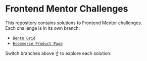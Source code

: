 # Frontend Mentor Challenges

This repository contains solutions to Frontend Mentor challenges.  
Each challenge is in its own branch:

- [`Bento Grid`](https://github.com/AwadHimself/frontend-mentor/tree/Bento-grid)
- [`Ecommerce Product Page`](https://github.com/AwadHimself/frontend-mentor/tree/ecommerce-product-page/ecommerce-product-page)

  
Switch branches above ☝️ to explore each solution.
